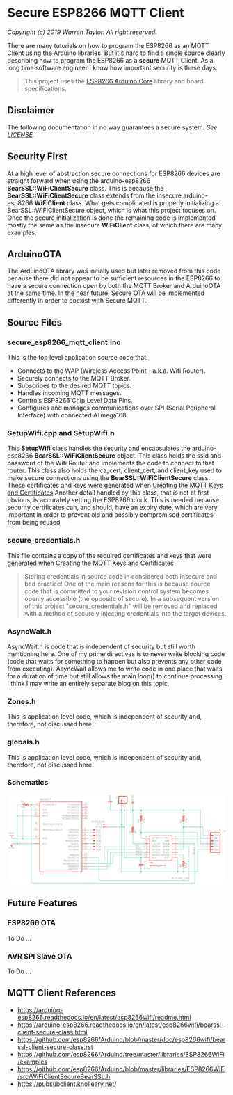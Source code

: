 # Secure ESP8266 MQTT Client
*Copyright (c) 2019 Warren Taylor.  All right reserved.*

There are many tutorials on how to program the ESP8266 as an MQTT Client using the Arduino libraries. But it's hard to find a single source clearly describing how to program the ESP8266 as a **secure** MQTT Client. As a long time software engineer I know how important security is these days.

> This project uses the [ESP8266 Arduino Core](https://arduino-esp8266.readthedocs.io/) library and board specifications.

## Disclaimer
The following documentation in no way guarantees a secure system.
*See [LICENSE](../../LICENSE).*

## Security First
At a high level of abstraction secure connections for ESP8266 devices are straight forward when using the arduino-esp8266 **BearSSL::WiFiClientSecure** class.
This is because the **BearSSL::WiFiClientSecure** class extends from the insecure arduino-esp8266 **WiFiClient** class.
What gets complicated is properly initializing a BearSSL::WiFiClientSecure object, which is what this project focuses on.
Once the secure initialization is done the remaining code is implemented mostly the same as the insecure **WiFiClient** class, of which there are many examples.

## ArduinoOTA
The ArduinoOTA library was initially used but later removed from this code because there did not appear to be sufficient resources in the ESP8266 to have a secure connection open by both the MQTT Broker and ArduinoOTA at the same time.
In the near future, Secure OTA will be implemented differently in order to coexist with Secure MQTT.

## Source Files

### secure_esp8266_mqtt_client.ino
This is the top level application source code that:
* Connects to the WAP (Wireless Access Point - a.k.a. Wifi Router).
* Securely connects to the MQTT Broker.
* Subscribes to the desired MQTT topics.
* Handles incoming MQTT messages.
* Controls ESP8266 Chip Level Data Pins.
* Configures and manages communications over SPI (Serial Peripheral Interface) with connected ATmega168.

### SetupWifi.cpp and SetupWifi.h
This **SetupWifi** class handles the security and encapsulates the arduino-esp8266 **BearSSL::WiFiClientSecure** object.
This class holds the ssid and password of the Wifi Router and implements the code to connect to that router.
This class also holds the ca_cert, client_cert, and client_key used to make secure connections using the **BearSSL::WiFiClientSecure** class.
These certificates and keys were generated when
[Creating the MQTT Keys and Certificates](../mqtt_server_setup#creating-the-mqtt-keys-and-certificates)
Another detail handled by this class, that is not at first obvious, is accurately setting the ESP8266 clock.
This is needed because security certificates can, and should, have an expiry date,
which are very important in order to prevent old and possibly compromised certificates from being reused.

### secure_credentials.h
This file contains a copy of the required certificates and keys that were generated when
[Creating the MQTT Keys and Certificates](../mqtt_server_setup#creating-the-mqtt-keys-and-certificates)
> Storing credentials in source code in considered both insecure and bad practice! One of the main reasons for this is because source code that is committed to your revision control system becomes openly accessible (the opposite of secure).
In a subsequent version of this project "secure_credentials.h" will be removed and
replaced with a method of securely injecting credentials into the target devices.

### AsyncWait.h
AsyncWait.h is code that is independent of security but still worth mentioning here.
One of my prime directives is to never write blocking code (code that waits for something to happen but also prevents any other code from executing).
AsyncWait allows me to write code in one place that waits for a duration of time but still allows the main loop() to continue processing.
I think I may write an entirely separate blog on this topic.

### Zones.h
This is application level code, which is independent of security and, therefore, not discussed here.

### globals.h
This is application level code, which is independent of security and, therefore, not discussed here.

### Schematics
![Schematics](eagle_cad/Secure_ESP8266_MQTT_schematics.png)

## Future Features

### ESP8266 OTA
To Do ...

### AVR SPI Slave OTA
To Do ...

## MQTT Client References
* <https://arduino-esp8266.readthedocs.io/en/latest/esp8266wifi/readme.html>
* <https://arduino-esp8266.readthedocs.io/en/latest/esp8266wifi/bearssl-client-secure-class.html>
* <https://github.com/esp8266/Arduino/blob/master/doc/esp8266wifi/bearssl-client-secure-class.rst>
* <https://github.com/esp8266/Arduino/tree/master/libraries/ESP8266WiFi/examples>
* <https://github.com/esp8266/Arduino/blob/master/libraries/ESP8266WiFi/src/WiFiClientSecureBearSSL.h>
* <https://pubsubclient.knolleary.net/>
